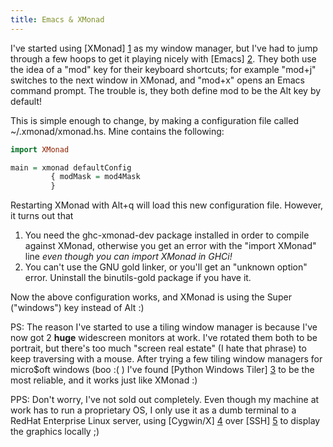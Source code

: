 ```yaml
---
title: Emacs & XMonad
---
```

I've started using [XMonad] [1] as my window manager, but I've had to jump through a few hoops to get it playing nicely with [Emacs] [2]. They both use the idea of a "mod" key for their keyboard shortcuts; for example "mod+j" switches to the next window in XMonad, and "mod+x" opens an Emacs command prompt. The trouble is, they both define mod to be the Alt key by default!

[1]: http://www.xmonad.org
[2]: http://www.gnu.org/software/emacs/

This is simple enough to change, by making a configuration file called ~/.xmonad/xmonad.hs. Mine contains the following:

```haskell
import XMonad

main = xmonad defaultConfig
         { modMask = mod4Mask
         }
```

Restarting XMonad with Alt+q will load this new configuration file. However, it turns out that
 1) You need the ghc-xmonad-dev package installed in order to compile against XMonad, otherwise you get an error with the "import XMonad" line *even though you can import XMonad in GHCi!*
 2) You can't use the GNU gold linker, or you'll get an "unknown option" error. Uninstall the binutils-gold package if you have it.

Now the above configuration works, and XMonad is using the Super ("windows") key instead of Alt :)

PS: The reason I've started to use a tiling window manager is because I've now got 2 **huge** widescreen monitors at work. I've rotated them both to be portrait, but there's too much "screen real estate" (I hate that phrase) to keep traversing with a mouse. After trying a few tiling window managers for micro$oft windows (boo :( ) I've found [Python Windows Tiler] [3] to be the most reliable, and it works just like XMonad :)

[3]: http://code.google.com/p/python-windows-tiler/

PPS: Don't worry, I've not sold out completely. Even though my machine at work has to run a proprietary OS, I only use it as a dumb terminal to a RedHat Enterprise Linux server, using [Cygwin/X] [4] over [SSH] [5] to display the graphics locally ;)

[4]: http://x.cygwin.com/
[5]: http://en.wikipedia.org/wiki/Secure_Shell
